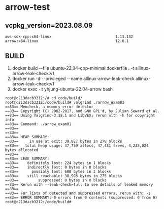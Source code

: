 # arrow-test

## vcpkg_version=2023.08.09

```
aws-sdk-cpp:x64-linux                             1.11.132
arrow:x64-linux                                   12.0.1
```

## BUILD
1. docker build --file ubuntu-22.04-cpp-minimal.dockerfile . -t allinux-arrow-leak-check:v1
2. docker run -d --privileged --name allinux-arrow-leak-check allinux-arrow-leak-check:v1
3. docker exec -it yhjung-ubuntu-22.04-arrow bash

```
root@c213dacb3212:/# cd code/build/
root@c213dacb3212:/code/build# valgrind ./arrow_exam01 
==83== Memcheck, a memory error detector
==83== Copyright (C) 2002-2017, and GNU GPL'd, by Julian Seward et al.
==83== Using Valgrind-3.18.1 and LibVEX; rerun with -h for copyright info
==83== Command: ./arrow_exam01
==83== 
==83== 
==83== HEAP SUMMARY:
==83==     in use at exit: 39,827 bytes in 278 blocks
==83==   total heap usage: 47,759 allocs, 47,481 frees, 4,238,024 bytes allocated
==83== 
==83== LEAK SUMMARY:
==83==    definitely lost: 224 bytes in 1 blocks
==83==    indirectly lost: 0 bytes in 0 blocks
==83==      possibly lost: 608 bytes in 2 blocks
==83==    still reachable: 38,995 bytes in 275 blocks
==83==         suppressed: 0 bytes in 0 blocks
==83== Rerun with --leak-check=full to see details of leaked memory
==83== 
==83== For lists of detected and suppressed errors, rerun with: -s
==83== ERROR SUMMARY: 0 errors from 0 contexts (suppressed: 0 from 0)
root@c213dacb3212:/code/build# 
```
